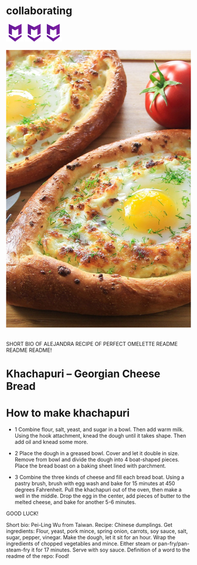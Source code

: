 # collaborating

![alt text](https://github.com/adam-p/markdown-here/raw/master/src/common/images/icon48.png "Logo Title Text 1")
![alt text](https://github.com/adam-p/markdown-here/raw/master/src/common/images/icon48.png "Logo Title Text 1")
![alt text](https://github.com/adam-p/markdown-here/raw/master/src/common/images/icon48.png "Logo Title Text 1")

 ###### ![test image size](khachapuri.jpg)


SHORT BIO OF ALEJANDRA
RECIPE OF PERFECT OMELETTE
README README README!

#  Khachapuri – Georgian Cheese Bread

# How to make khachapuri

* 1 Combine flour, salt, yeast, and sugar in a bowl. Then add warm milk. Using the hook attachment, knead the dough until it takes shape. Then add oil and knead some more.

* 2 Place the dough in a greased bowl. Cover and let it double in size. Remove from bowl and divide the dough into 4 boat-shaped pieces. Place the bread boast on a baking sheet lined with parchment.

* 3 Combine the three kinds of cheese and fill each bread boat. Using a pastry brush, brush with egg wash and bake for 15 minutes at 450 degrees Fahrenheit. Pull the khachapuri out of the oven, then make a well in the middle. Drop the egg in the center, add pieces of butter to the melted cheese, and bake for another 5-6 minutes.

GOOD LUCK!

Short bio: Pei-Ling Wu from Taiwan.
Recipe: Chinese dumplings. Get ingredients: Flour, yeast, pork mince, spring onion, carrots, soy sauce, salt, sugar, pepper, vinegar. Make the dough, let it sit for an hour. Wrap the ingredients of chopped vegetables and mince. Either steam or pan-fry/pan-steam-fry it for 17 minutes. Serve with soy sauce.
Definition of a word to the readme of the repo: Food!

